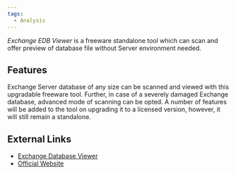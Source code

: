 ```yaml
---
tags:
  - Analysis
---
```

*Exchange EDB Viewer* is a freeware standalone tool which can scan and
offer preview of database file without Server environment needed.

## Features

Exchange Server database of any size can be scanned and viewed with this
upgradable freeware tool. Further, in case of a severely damaged
Exchange database, advanced mode of scanning can be opted. A number of
features will be added to the tool on upgrading it to a licensed
version, however, it will still remain a standalone.

## External Links

* [Exchange Database Viewer](https://www.systoolsgroup.com/exchange-edb-viewer.html)
* [Official Website](http://www.systoolsgroup.com/)
